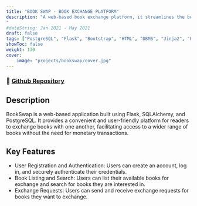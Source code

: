 ```yaml
---
title: "BOOK SWAP - BOOK EXCHANGE PLATFORM"
description: "A web-based book exchange platform, it streamlines the book exchange process, making it easier for students to acquire more books without spending money. | Tech Stack: PostgreSQL, Python, Flask, Jinja2, HTML, CSS.
"
#dateString: Jan 2021 - May 2021
draft: false
tags: ["PostgreSQL", "Flask", "Bootstrap", "HTML", "DBMS", "Jinja2", "HTML", "CSS"]
showToc: false
weight: 130
cover:
    image: "projects/bookswap/cover.jpg"
--- 
```

### 🔗 [Github Repository](https://github.com/NehalH/book-swap)

## Description

BookSwap is a web-based application built using Flask, SQLAlchemy, and PostgreSQL. It provides a convenient and user-friendly platform for readers to exchange books with one another, facilitating access to a wider range of books without the need for monetary transactions.

## Key Features

- User Registration and Authentication: Users can create an account, log in, and securely authenticate their credentials.
- Book Listing and Search: Users can list their available books for exchange and search for books they are interested in.
- Exchange Requests: Users can send and receive exchange requests for books they want to exchange.